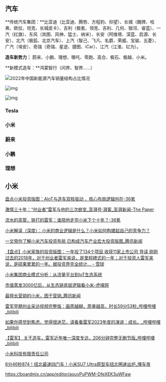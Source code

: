 ## 汽车

**传统汽车集团：**比亚迪（比亚迪、腾势、方程豹、仰望）、长城（魏牌、哈弗、欧拉、坦克、长城皮卡）、吉利（极氪、领克、吉利、几何、银河、睿蓝）、一汽（红旗）、东风（岚图、风神、猛士、纳米）、长安（阿维塔、深蓝、启源、长安）、北汽（极狐、北京汽车）、上汽（智己、飞凡、名爵、荣威、宝骏、五菱）、广汽（埃安）、奇瑞（奇瑞、星途、捷图、iCar）、江汽（江淮、钇为）。



**造车新势力：** 蔚来、小鹏、理想、哪吒、零跑、高合、极石、极越、小米。



**新模式造车：**鸿蒙智行（问界、智界......）

![2022年中国新能源汽车销量结构占比情况](https://philfan-pic.oss-cn-beijing.aliyuncs.com/img/a253999f6f25453dba1d4930cdfe5924df92820e.png)

![img](https://philfan-pic.oss-cn-beijing.aliyuncs.com/img/18726086e58a78d3febde726.png!800.jpg)

![img](https://p3-dcd-sign.byteimg.com/tos-cn-i-6w9my0ksvp/9140166445fb44f5a9f3f0d57093fdc7~noop.webp?lk3s=125a4689&x-expires=1719297096&x-signature=AS4hXUXLRFluFHL34s18z8Kq9GY%3D)

### Tesla

### 小米



### 蔚来



### 小鹏



### 理想


## 小米

[盘点小米投资版图：AloT与造车双核驱动 ，核心布局逻辑何在-36氪](https://www.36kr.com/p/1639867380872199)

[激情三十年：“创业者”雷军与他的三次蜕变\_澎湃号·湃客\_澎湃新闻-The Paper](https://www.thepaper.cn/newsDetail_forward_11979638)

[流水的高管，铁打的雷军：谁陪他走完小米下个十年？-36氪](https://www.36kr.com/p/665719215704583)

[小米解读（深度）：小米的商业逻辑是什么？小米如何构建起自己的竞争力？](https://mp.weixin.qq.com/s/xD13Rz3qJ5Mm3sgeU0kHmQ)

[一文带你了解小米汽车投资布局 已构成汽车产业宏大投资版图\_腾讯新闻](https://news.qq.com/rain/a/20240402A07PIW00)

[【盘点】小米家族的投资版图：一年投了134个项目 收获11家上市公司 导读 刚刚过去的2018年，对于创业者雷军来说，是里程碑式的一年；对于投资人雷军来说，是硕果累累的一年。据投资界完全统计... - 雪球](https://xueqiu.com/4700839113/120699116)

[小米集团商业模式分析：从流量平台到IoT生态系统](https://mp.weixin.qq.com/s/ZVYVUsV6qfNXeoxNlDxyvA)

[市值蒸发3000亿后，从生态链底层逻辑看小米-虎嗅网](https://www.huxiu.com/article/500322.html)

[最擅长营销的小米，困于营销\_腾讯新闻](https://news.qq.com/rain/a/20240322A08T7F00)

[雷军早期创业采访视频完整版：画质越糊，质量越高，时长59分53秒\_哔哩哔哩\_bilibili](https://www.bilibili.com/video/BV1bYDaYMEva/?spm_id_from=333.337.search-card.all.click&vd_source=8b7a5460b512357b2cf80ce1cefc69f5)

[如果你感觉到焦虑，觉得很迷茫，请看看雷军2023年度的演讲：成长。\_哔哩哔哩\_bilibili](https://www.bilibili.com/video/BV1Cg4y167YG/?spm_id_from=333.337.search-card.all.click&vd_source=8b7a5460b512357b2cf80ce1cefc69f5)

[【雷军】 关于造车，雷军近年唯一深度专访，206分钟完整无删节版\_哔哩哔哩\_bilibili](https://www.bilibili.com/video/BV1LT421r7vn/?spm_id_from=333.337.search-card.all.click&vd_source=8b7a5460b512357b2cf80ce1cefc69f5)

[小米科技有限责任公司 ](https://www.mi.com/about/index.html)

[6分46秒874！纽北最速四门车！小米SU7 Ultra原型车纽北圈速出炉\_懂车帝](https://www.dongchedi.com/article/7431034868853555724)

https://boardmix.cn/app/editor/aouyPuPWM-DfeXEK3uWFaw